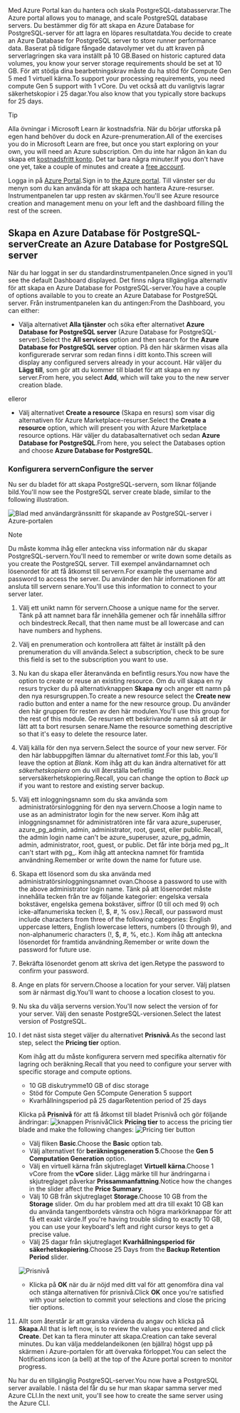 <span data-ttu-id="3eaad-101">Med Azure Portal kan du hantera och skala PostgreSQL-databasservrar.</span><span class="sxs-lookup"><span data-stu-id="3eaad-101">The Azure portal allows you to manage, and scale PostgreSQL database servers.</span></span> <span data-ttu-id="3eaad-102">Du bestämmer dig för att skapa en Azure Database for PostgreSQL-server för att lagra en löpares resultatdata.</span><span class="sxs-lookup"><span data-stu-id="3eaad-102">You decide to create an Azure Database for PostgreSQL server to store runner performance data.</span></span> <span data-ttu-id="3eaad-103">Baserat på tidigare fångade datavolymer vet du att kraven på serverlagringen ska vara inställt på 10 GB.</span><span class="sxs-lookup"><span data-stu-id="3eaad-103">Based on historic captured data volumes, you know your server storage requirements should be set at 10 GB.</span></span> <span data-ttu-id="3eaad-104">För att stödja dina bearbetningskrav måste du ha stöd för Compute Gen 5 med 1 virtuell kärna.</span><span class="sxs-lookup"><span data-stu-id="3eaad-104">To support your processing requirements, you need compute Gen 5 support with 1 vCore.</span></span> <span data-ttu-id="3eaad-105">Du vet också att du vanligtvis lagrar säkerhetskopior i 25 dagar.</span><span class="sxs-lookup"><span data-stu-id="3eaad-105">You also know that you typically store backups for 25 days.</span></span>

> [!TIP]
> <span data-ttu-id="3eaad-106">Alla övningar i Microsoft Learn är kostnadsfria. När du börjar utforska på egen hand behöver du dock en Azure-prenumeration.</span><span class="sxs-lookup"><span data-stu-id="3eaad-106">All of the exercises you do in Microsoft Learn are free, but once you start exploring on your own, you will need an Azure subscription.</span></span> <span data-ttu-id="3eaad-107">Om du inte har någon än kan du skapa ett [kostnadsfritt konto](https://azure.microsoft.com/free/?WT.mc_id=A261C142F). Det tar bara några minuter.</span><span class="sxs-lookup"><span data-stu-id="3eaad-107">If you don't have one yet, take a couple of minutes and create a [free account](https://azure.microsoft.com/free/?WT.mc_id=A261C142F).</span></span>

<span data-ttu-id="3eaad-108">Logga in på [Azure Portal](https://portal.azure.com?azure-portal=true).</span><span class="sxs-lookup"><span data-stu-id="3eaad-108">Sign in to [the Azure portal](https://portal.azure.com?azure-portal=true).</span></span> <span data-ttu-id="3eaad-109">Till vänster ser du menyn som du kan använda för att skapa och hantera Azure-resurser. Instrumentpanelen tar upp resten av skärmen.</span><span class="sxs-lookup"><span data-stu-id="3eaad-109">You'll see Azure resource creation and management menu on your left and the dashboard filling the rest of the screen.</span></span>

## <a name="create-an-azure-database-for-postgresql-server"></a><span data-ttu-id="3eaad-110">Skapa en Azure Database för PostgreSQL-server</span><span class="sxs-lookup"><span data-stu-id="3eaad-110">Create an Azure Database for PostgreSQL server</span></span>

<span data-ttu-id="3eaad-111">När du har loggat in ser du standardinstrumentpanelen.</span><span class="sxs-lookup"><span data-stu-id="3eaad-111">Once signed in you'll see the default Dashboard displayed.</span></span> <span data-ttu-id="3eaad-112">Det finns några tillgängliga alternativ för att skapa en Azure Database for PostgreSQL-server.</span><span class="sxs-lookup"><span data-stu-id="3eaad-112">You have a couple of options available to you to create an Azure Database for PostgreSQL server.</span></span> <span data-ttu-id="3eaad-113">Från instrumentpanelen kan du antingen:</span><span class="sxs-lookup"><span data-stu-id="3eaad-113">From the Dashboard, you can either:</span></span>

- <span data-ttu-id="3eaad-114">Välja alternativet **Alla tjänster** och söka efter alternativet **Azure Database for PostgreSQL server** (Azure Database for PostgreSQL-server).</span><span class="sxs-lookup"><span data-stu-id="3eaad-114">Select the **All services** option and then search for the **Azure Database for PostgreSQL server** option.</span></span> <span data-ttu-id="3eaad-115">På den här skärmen visas alla konfigurerade servrar som redan finns i ditt konto.</span><span class="sxs-lookup"><span data-stu-id="3eaad-115">This screen will display any configured servers already in your account.</span></span> <span data-ttu-id="3eaad-116">Här väljer du **Lägg till**, som gör att du kommer till bladet för att skapa en ny server.</span><span class="sxs-lookup"><span data-stu-id="3eaad-116">From here, you select **Add**, which will take you to the new server creation blade.</span></span>

<span data-ttu-id="3eaad-117">eller</span><span class="sxs-lookup"><span data-stu-id="3eaad-117">or</span></span>

- <span data-ttu-id="3eaad-118">Välj alternativet **Create a resource** (Skapa en resurs) som visar dig alternativen för Azure Marketplace-resurser.</span><span class="sxs-lookup"><span data-stu-id="3eaad-118">Select the **Create a resource** option, which will present you with Azure Marketplace resource options.</span></span> <span data-ttu-id="3eaad-119">Här väljer du databasalternativet och sedan **Azure Database for PostgreSQL**.</span><span class="sxs-lookup"><span data-stu-id="3eaad-119">From here, you select the Databases option and choose **Azure Database for PostgreSQL**.</span></span>

### <a name="configure-the-server"></a><span data-ttu-id="3eaad-120">Konfigurera servern</span><span class="sxs-lookup"><span data-stu-id="3eaad-120">Configure the server</span></span>

<span data-ttu-id="3eaad-121">Nu ser du bladet för att skapa PostgreSQL-servern, som liknar följande bild.</span><span class="sxs-lookup"><span data-stu-id="3eaad-121">You'll now see the PostgreSQL server create blade, similar to the following illustration.</span></span>

![Blad med användargränssnitt för skapande av PostgreSQL-server i Azure-portalen](../media-draft/4-create-blade.png)

> [!NOTE]
> <span data-ttu-id="3eaad-123">Du måste komma ihåg eller anteckna viss information när du skapar PostgreSQL-servern.</span><span class="sxs-lookup"><span data-stu-id="3eaad-123">You'll need to remember or write down some details as you create the PostgreSQL server.</span></span> <span data-ttu-id="3eaad-124">Till exempel användarnamnet och lösenordet för att få åtkomst till servern.</span><span class="sxs-lookup"><span data-stu-id="3eaad-124">For example the username and password to access the server.</span></span> <span data-ttu-id="3eaad-125">Du använder den här informationen för att ansluta till servern senare.</span><span class="sxs-lookup"><span data-stu-id="3eaad-125">You'll use this information to connect to your server later.</span></span>

1. <span data-ttu-id="3eaad-126">Välj ett unikt namn för servern.</span><span class="sxs-lookup"><span data-stu-id="3eaad-126">Choose a unique name for the server.</span></span> <span data-ttu-id="3eaad-127">Tänk på att namnet bara får innehålla gemener och får innehålla siffror och bindestreck.</span><span class="sxs-lookup"><span data-stu-id="3eaad-127">Recall, that then name must be all lowercase and can have numbers and hyphens.</span></span>

1. <span data-ttu-id="3eaad-128">Välj en prenumeration och kontrollera att fältet är inställt på den prenumeration du vill använda.</span><span class="sxs-lookup"><span data-stu-id="3eaad-128">Select a subscription, check to be sure this field is set to the subscription you want to use.</span></span>

1. <span data-ttu-id="3eaad-129">Nu kan du skapa eller återanvända en befintlig resurs.</span><span class="sxs-lookup"><span data-stu-id="3eaad-129">You now have the option to create or reuse an existing resource.</span></span> <span data-ttu-id="3eaad-130">Om du vill skapa en ny resurs trycker du på alternativknappen **Skapa ny** och anger ett namn på den nya resursgruppen.</span><span class="sxs-lookup"><span data-stu-id="3eaad-130">To create a new resource select the **Create new** radio button and enter a name for the new resource group.</span></span> <span data-ttu-id="3eaad-131">Du använder den här gruppen för resten av den här modulen.</span><span class="sxs-lookup"><span data-stu-id="3eaad-131">You'll use this group for the rest of this module.</span></span> <span data-ttu-id="3eaad-132">Ge resursen ett beskrivande namn så att det är lätt att ta bort resursen senare.</span><span class="sxs-lookup"><span data-stu-id="3eaad-132">Name the resource something descriptive so that it's easy to delete the resource later.</span></span>

1. <span data-ttu-id="3eaad-133">Välj källa för den nya servern.</span><span class="sxs-lookup"><span data-stu-id="3eaad-133">Select the source of your new server.</span></span> <span data-ttu-id="3eaad-134">För den här labbuppgiften lämnar du alternativet _tomt_.</span><span class="sxs-lookup"><span data-stu-id="3eaad-134">For this lab, you'll leave the option at _Blank_.</span></span> <span data-ttu-id="3eaad-135">Kom ihåg att du kan ändra alternativet för att _säkerhetskopiera_ om du vill återställa befintlig serversäkerhetskopiering.</span><span class="sxs-lookup"><span data-stu-id="3eaad-135">Recall, you can change the option to _Back up_ if you want to restore and existing server backup.</span></span>

1. <span data-ttu-id="3eaad-136">Välj ett inloggningsnamn som du ska använda som administratörsinloggning för den nya servern.</span><span class="sxs-lookup"><span data-stu-id="3eaad-136">Choose a login name to use as an administrator login for the new server.</span></span> <span data-ttu-id="3eaad-137">Kom ihåg att inloggningsnamnet för administratören inte får vara azure_superuser, azure_pg_admin, admin, administrator, root, guest, eller public.</span><span class="sxs-lookup"><span data-stu-id="3eaad-137">Recall, the admin login name can't be azure_superuser, azure_pg_admin, admin, administrator, root, guest, or public.</span></span> <span data-ttu-id="3eaad-138">Det får inte börja med pg_.</span><span class="sxs-lookup"><span data-stu-id="3eaad-138">It can't start with pg_.</span></span> <span data-ttu-id="3eaad-139">Kom ihåg att anteckna namnet för framtida användning.</span><span class="sxs-lookup"><span data-stu-id="3eaad-139">Remember or write down the name for future use.</span></span>

1. <span data-ttu-id="3eaad-140">Skapa ett lösenord som du ska använda med administratörsinloggningsnamnet ovan.</span><span class="sxs-lookup"><span data-stu-id="3eaad-140">Choose a password to use with the above administrator login name.</span></span> <span data-ttu-id="3eaad-141">Tänk på att lösenordet måste innehålla tecken från tre av följande kategorier: engelska versala bokstäver, engelska gemena bokstäver, siffror (0 till och med 9) och icke-alfanumeriska tecken (!, $, #, % osv.).</span><span class="sxs-lookup"><span data-stu-id="3eaad-141">Recall, our password must include characters from three of the following categories: English uppercase letters, English lowercase letters, numbers (0 through 9), and non-alphanumeric characters (!, $, #, %, etc.).</span></span> <span data-ttu-id="3eaad-142">Kom ihåg att anteckna lösenordet för framtida användning.</span><span class="sxs-lookup"><span data-stu-id="3eaad-142">Remember or write down the password for future use.</span></span>

1. <span data-ttu-id="3eaad-143">Bekräfta lösenordet genom att skriva det igen.</span><span class="sxs-lookup"><span data-stu-id="3eaad-143">Retype the password to confirm your password.</span></span>

1. <span data-ttu-id="3eaad-144">Ange en plats för servern.</span><span class="sxs-lookup"><span data-stu-id="3eaad-144">Choose a location for your server.</span></span> <span data-ttu-id="3eaad-145">Välj platsen som är närmast dig.</span><span class="sxs-lookup"><span data-stu-id="3eaad-145">You'll want to choose a location closest to you.</span></span>

1. <span data-ttu-id="3eaad-146">Nu ska du välja serverns version.</span><span class="sxs-lookup"><span data-stu-id="3eaad-146">You'll now select the version of for your server.</span></span> <span data-ttu-id="3eaad-147">Välj den senaste PostgreSQL-versionen.</span><span class="sxs-lookup"><span data-stu-id="3eaad-147">Select the latest version of PostgreSQL.</span></span>

1. <span data-ttu-id="3eaad-148">I det näst sista steget väljer du alternativet **Prisnivå**.</span><span class="sxs-lookup"><span data-stu-id="3eaad-148">As the second last step, select the **Pricing tier** option.</span></span>

    <span data-ttu-id="3eaad-149">Kom ihåg att du måste konfigurera servern med specifika alternativ för lagring och beräkning.</span><span class="sxs-lookup"><span data-stu-id="3eaad-149">Recall that you need to configure your server with specific storage and compute options.</span></span>

    - <span data-ttu-id="3eaad-150">10 GB diskutrymme</span><span class="sxs-lookup"><span data-stu-id="3eaad-150">10 GB of disc storage</span></span>
    - <span data-ttu-id="3eaad-151">Stöd för Compute Gen 5</span><span class="sxs-lookup"><span data-stu-id="3eaad-151">Compute Generation 5 support</span></span>
    - <span data-ttu-id="3eaad-152">Kvarhållningsperiod på 25 dagar</span><span class="sxs-lookup"><span data-stu-id="3eaad-152">Retention period of 25 days</span></span>

    <span data-ttu-id="3eaad-153">Klicka på **Prisnivå** för att få åtkomst till bladet Prisnivå och gör följande ändringar: ![knappen Prisnivå](../media-draft/4-azure-db-pricing-tier-button.png)</span><span class="sxs-lookup"><span data-stu-id="3eaad-153">Click **Pricing tier** to access the pricing tier blade and make the following changes: ![Pricing tier button](../media-draft/4-azure-db-pricing-tier-button.png)</span></span>

    - <span data-ttu-id="3eaad-154">Välj fliken **Basic**.</span><span class="sxs-lookup"><span data-stu-id="3eaad-154">Choose the **Basic** option tab.</span></span>
    - <span data-ttu-id="3eaad-155">Välj alternativet för **beräkningsgeneration 5**.</span><span class="sxs-lookup"><span data-stu-id="3eaad-155">Choose the **Gen 5 Computation Generation** option.</span></span>
    - <span data-ttu-id="3eaad-156">Välj en virtuell kärna från skjutreglaget **Virtuell kärna**.</span><span class="sxs-lookup"><span data-stu-id="3eaad-156">Choose 1 vCore from the **vCore** slider.</span></span> <span data-ttu-id="3eaad-157">Lägg märke till hur ändringarna i skjutreglaget påverkar **Prissammanfattning**.</span><span class="sxs-lookup"><span data-stu-id="3eaad-157">Notice how the changes in the slider affect the **Price Summary**.</span></span>
    - <span data-ttu-id="3eaad-158">Välj 10 GB från skjutreglaget **Storage**.</span><span class="sxs-lookup"><span data-stu-id="3eaad-158">Choose 10 GB from the **Storage** slider.</span></span> <span data-ttu-id="3eaad-159">Om du har problem med att dra till exakt 10 GB kan du använda tangentbordets vänstra och högra markörknappar för att få ett exakt värde.</span><span class="sxs-lookup"><span data-stu-id="3eaad-159">If you're having trouble sliding to exactly 10 GB, you can use your keyboard's left and right cursor keys to get a precise value.</span></span>
    - <span data-ttu-id="3eaad-160">Välj 25 dagar från skjutreglaget **Kvarhållningsperiod för säkerhetskopiering**.</span><span class="sxs-lookup"><span data-stu-id="3eaad-160">Choose 25 Days from the **Backup Retention Period** slider.</span></span>

    ![Prisnivå](../media-draft/4-azure-db-pricing-tier.png)
    - <span data-ttu-id="3eaad-162">Klicka på **OK** när du är nöjd med ditt val för att genomföra dina val och stänga alternativen för prisnivå.</span><span class="sxs-lookup"><span data-stu-id="3eaad-162">Click **OK** once you're satisfied with your selection to commit your selections and close the pricing tier options.</span></span>

1. <span data-ttu-id="3eaad-163">Allt som återstår är att granska värdena du angav och klicka på **Skapa**.</span><span class="sxs-lookup"><span data-stu-id="3eaad-163">All that is left now, is to review the values you entered and click **Create**.</span></span> <span data-ttu-id="3eaad-164">Det kan ta flera minuter att skapa.</span><span class="sxs-lookup"><span data-stu-id="3eaad-164">Creation can take several minutes.</span></span> <span data-ttu-id="3eaad-165">Du kan välja meddelandeikonen (en bjällra) högst upp på skärmen i Azure-portalen för att övervaka förloppet.</span><span class="sxs-lookup"><span data-stu-id="3eaad-165">You can select the Notifications icon (a bell) at the top of the Azure portal screen to monitor progress.</span></span>

<span data-ttu-id="3eaad-166">Nu har du en tillgänglig PostgreSQL-server.</span><span class="sxs-lookup"><span data-stu-id="3eaad-166">You now have a PostgreSQL server available.</span></span> <span data-ttu-id="3eaad-167">I nästa del får du se hur man skapar samma server med Azure CLI.</span><span class="sxs-lookup"><span data-stu-id="3eaad-167">In the next unit, you'll see how to create the same server using the Azure CLI.</span></span>
